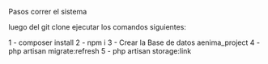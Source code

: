 Pasos correr el sistema

luego del git clone ejecutar los comandos siguientes:

 1 - composer install
 2 - npm i
 3 - Crear la Base de datos aenima_project
 4 - php artisan migrate:refresh
 5 - php artisan storage:link
